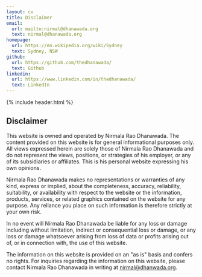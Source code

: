 ```yaml
---
layout: cv
title: Disclaimer
email:
  url: mailto:nirmal@dhanawada.org
  text: nirmal@dhanawada.org
homepage:
  url: https://en.wikipedia.org/wiki/Sydney
  text: Sydney, NSW
github:
  url: https://github.com/thedhanawada/
  text: Github
linkedin:
  url: https://www.linkedin.com/in/thedhanawada/
  text: LinkedIn
---
```


{% include header.html %}

## Disclaimer

This website is owned and operated by Nirmala Rao Dhanawada.  The content provided on this website is for general informational purposes only.  All views expressed herein are solely those of Nirmala Rao Dhanawada and do not represent the views, positions, or strategies of his employer, or any of its subsidiaries or affiliates.  This is his personal website expressing his own opinions.

Nirmala Rao Dhanawada makes no representations or warranties of any kind, express or implied, about the completeness, accuracy, reliability, suitability, or availability with respect to the website or the information, products, services, or related graphics contained on the website for any purpose.  Any reliance you place on such information is therefore strictly at your own risk.

In no event will Nirmala Rao Dhanawada be liable for any loss or damage including without limitation, indirect or consequential loss or damage, or any loss or damage whatsoever arising from loss of data or profits arising out of, or in connection with, the use of this website.

The information on this website is provided on an "as is" basis and confers no rights. For inquiries regarding the information on this website, please contact Nirmala Rao Dhanawada in writing at nirmal@dhanwada.org.